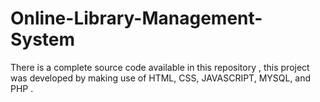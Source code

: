 # Online-Library-Management-System
There is a complete source code available in this repository , this project was developed by making use of HTML, CSS, JAVASCRIPT, MYSQL,  and PHP .
